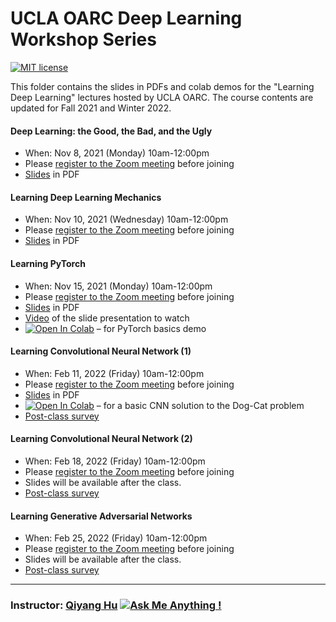 # UCLA OARC Deep Learning Workshop Series
[![MIT license](https://img.shields.io/badge/License-MIT-blue.svg)](https://huqy.github.io/deep_learning_workshops/LICENSE.md)

This folder contains the slides in PDFs and colab demos for the "Learning Deep Learning" lectures hosted by UCLA OARC. The course contents are updated for Fall 2021 and Winter 2022. 

#### Deep Learning: the Good, the Bad, and the Ugly

 - When: Nov 8, 2021 (Monday) 10am-12:00pm 
 - Please [register to the Zoom meeting](https://ucla.zoom.us/meeting/register/tJAtd-2hqzwsG9M1nNF_1v4hvA38mlNHoCX-) before joining
 - [Slides](https://huqy.github.io/deep_learning_workshops/1_DL_Intro_2021Fall.pdf) in PDF


#### Learning Deep Learning Mechanics
 - When: Nov 10, 2021 (Wednesday) 10am-12:00pm
 - Please [register to the Zoom meeting](https://ucla.zoom.us/meeting/register/tJEodeqoqTgvE9K335pG-MxnJtlTy7VQhvfz) before joining
 - [Slides](https://huqy.github.io/deep_learning_workshops/2_DL_learningmech_2021Fall.pdf) in PDF


#### Learning PyTorch 
 - When: Nov 15, 2021 (Monday) 10am-12:00pm
 - Please [register to the Zoom meeting](https://ucla.zoom.us/meeting/register/tJwtf-CprzkvGNTkt_bZgImNtP1fl9XrfsNc) before joining
 - [Slides](https://huqy.github.io/deep_learning_workshops/3_DL_pytorch_2021Fall.pdf) in PDF
 - [Video](https://youtu.be/B8DXOhUURD0) of the slide presentation to watch
 - [![Open In Colab](https://colab.research.google.com/assets/colab-badge.svg)](https://bit.ly/learning_pytorch) &ndash; for PyTorch basics demo


#### Learning Convolutional Neural Network (1) 
 - When: Feb 11, 2022 (Friday) 10am-12:00pm
 - Please [register to the Zoom meeting](https://ucla.zoom.us/meeting/register/tJMpde6pqTgsHNYBPoJmhNelXw3PeHH4AWzT) before joining
 - [Slides](https://huqy.github.io/deep_learning_workshops/4_DL_CNNs_2022Winter.pdf) in PDF
 - [![Open In Colab](https://colab.research.google.com/assets/colab-badge.svg)](https://bit.ly/LDL_cnn1) &ndash; for a basic CNN solution to the Dog-Cat problem
 - [Post-class survey](https://docs.google.com/forms/d/e/1FAIpQLSdVTXFIt4-8c6NQGJc_qORMKIzEmvmBKWFTgU7Ek6AZEq3Xww/viewform?usp=pp_url&entry.1132314417=Learning+Convolutional+Neural+Networks+(1)+(2/11))


#### Learning Convolutional Neural Network (2) 
 - When: Feb 18, 2022 (Friday) 10am-12:00pm
 - Please [register to the Zoom meeting](https://ucla.zoom.us/meeting/register/tJ0od-usrz8rHNNJR69SESkwcsqctmkZUzVj) before joining
 - Slides will be available after the class. 
 - [Post-class survey](https://docs.google.com/forms/d/e/1FAIpQLSdVTXFIt4-8c6NQGJc_qORMKIzEmvmBKWFTgU7Ek6AZEq3Xww/viewform?usp=pp_url&entry.1132314417=Learning+Convolutional+Neural+Networks+(2)+(2/18))


#### Learning Generative Adversarial Networks 
 - When: Feb 25, 2022 (Friday) 10am-12:00pm
 - Please [register to the Zoom meeting](https://ucla.zoom.us/meeting/register/tJcqc-6orjgtGdJQju538rp_SyhqQsUPdduI) before joining
 - Slides will be available after the class. 
 - [Post-class survey](https://docs.google.com/forms/d/e/1FAIpQLSdVTXFIt4-8c6NQGJc_qORMKIzEmvmBKWFTgU7Ek6AZEq3Xww/viewform?usp=pp_url&entry.1132314417=Learning+Convolutional+Neural+Networks+(2)+(2/25))

---

### Instructor: [Qiyang Hu](mailto:huqy@oarc.ucla.edu) [![Ask Me Anything !](https://img.shields.io/badge/Ask%20me-anything-1abc9c.svg)](mailto:huqy@oarc.ucla.edu)


